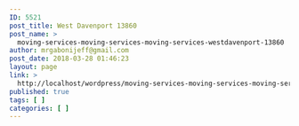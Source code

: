 ```yaml
---
ID: 5521
post_title: West Davenport 13860
post_name: >
  moving-services-moving-services-moving-services-westdavenport-13860
author: mrgabonijeff@gmail.com
post_date: 2018-03-28 01:46:23
layout: page
link: >
  http://localhost/wordpress/moving-services-moving-services-moving-services-westdavenport-13860/
published: true
tags: [ ]
categories: [ ]
---
```

